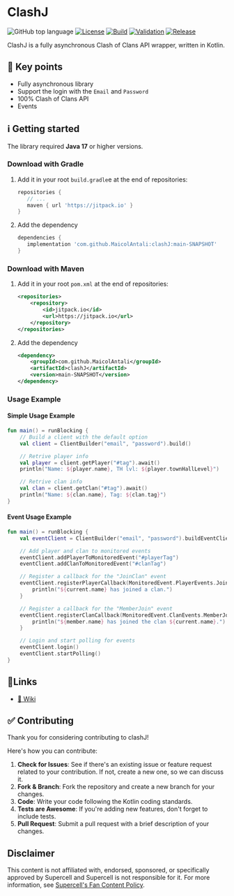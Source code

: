 # ClashJ

![GitHub top language](https://img.shields.io/github/languages/top/MaicolAntali/clashJ?style=flat-square&logo=kotlin&logoColor=%23FFFFFF)
[![License](https://img.shields.io/github/license/MaicolAntali/ClashJ?style=flat-square&color=%23009E60)](https://github.com/MaicolAntali/clashJ/blob/main/LICENSE.txt)
[![Build](https://img.shields.io/github/actions/workflow/status/MaicolAntali/clashJ/gradle-build.yml?style=flat-square&logo=githubactions&logoColor=%23FFFFFF&)](https://github.com/MaicolAntali/clashJ/actions/workflows/gradle-build.yml)
[![Validation](https://img.shields.io/github/actions/workflow/status/MaicolAntali/clashJ/gradle-wrapper-validation.yml?style=flat-square&logo=githubactions&logoColor=%23FFFFFF&label=Validation)](https://github.com/MaicolAntali/clashJ/actions/workflows/gradle-wrapper-validation.yml)
[![Release](https://jitpack.io/v/MaicolAntali/clashJ.svg?style=flat-square)](https://jitpack.io/#MaicolAntali/clashJ)

ClashJ is a fully asynchronous Clash of Clans API wrapper, written in Kotlin.

## 🔑 Key points

- Fully asynchronous library
- Support the login with the `Email` and `Password`
- 100% Clash of Clans API
- Events

## ℹ️ Getting started

The library required **Java 17** or higher versions.

### Download with Gradle

1. Add it in your root `build.gradle`e at the end of repositories:
   ```gradle
   repositories {
      // ...
      maven { url 'https://jitpack.io' }
   }
   ```

2. Add the dependency
   ```gradle
   dependencies {
      implementation 'com.github.MaicolAntali:clashJ:main-SNAPSHOT'
   }
   ```

### Download with Maven

1. Add it in your root `pom.xml` at the end of repositories:
   ```xml
   <repositories>
       <repository>
           <id>jitpack.io</id>
           <url>https://jitpack.io</url>
       </repository>
   </repositories>
   ```

2. Add the dependency
   ```xml
   <dependency>
       <groupId>com.github.MaicolAntali</groupId>
       <artifactId>clashJ</artifactId>
       <version>main-SNAPSHOT</version>
   </dependency>
   ```

### Usage Example

#### Simple Usage Example
```kotlin
fun main() = runBlocking {
    // Build a client with the default option 
    val client = ClientBuilder("email", "password").build()

    // Retrive player info
    val player = client.getPlayer("#tag").await()
    println("Name: ${player.name}, TH lvl: ${player.townHallLevel}")

    // Retrive clan info
    val clan = client.getClan("#tag").await()
    println("Name: ${clan.name}, Tag: ${clan.tag}")
}
```

#### Event Usage Example
```kotlin
fun main() = runBlocking {
    val eventClient = ClientBuilder("email", "password").buildEventClient()

    // Add player and clan to monitored events
    eventClient.addPlayerToMonitoredEvent("#playerTag")
    eventClient.addClanToMonitoredEvent("#clanTag")

    // Register a callback for the "JoinClan" event
    eventClient.registerPlayerCallback(MonitoredEvent.PlayerEvents.JoinClan) { _, current ->
        println("${current.name} has joined a clan.")
    }

    // Register a callback for the "MemberJoin" event
    eventClient.registerClanCallback(MonitoredEvent.ClanEvents.MemberJoin) { _, current, member ->
        println("${member.name} has joined the clan ${current.name}.")
    }

    // Login and start polling for events
    eventClient.login()
    eventClient.startPolling()
}
```


## 🔗Links

- [📖 Wiki](https://github.com/MaicolAntali/clashJ/wiki)

## ✅ Contributing

Thank you for considering contributing to clashJ!

Here's how you can contribute:

1. **Check for Issues**: See if there's an existing issue or feature request related to your contribution.
   If not, create a new one, so we can discuss it.
2. **Fork & Branch**: Fork the repository and create a new branch for your changes.
3. **Code**: Write your code following the Kotlin coding standards.
4. **Tests are Awesome**: If you're adding new features, don't forget to include tests.
5. **Pull Request**: Submit a pull request with a brief description of your changes.

## Disclaimer

This content is not affiliated with, endorsed, sponsored, or specifically approved by Supercell and Supercell is not
responsible for it.
For more information, see [Supercell's Fan Content Policy](https://supercell.com/en/fan-content-policy/).

